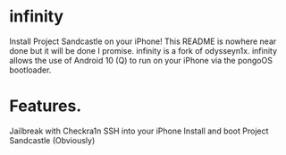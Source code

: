 # infinity
Install Project Sandcastle on your iPhone!
This README is nowhere near done but it will be done I promise.
infinity is a fork of odysseyn1x. 
infinity allows the use of Android 10 (Q) to run on your iPhone via the pongoOS bootloader.

# Features.
Jailbreak with Checkra1n
SSH into your iPhone
Install and boot Project Sandcastle (Obviously)
